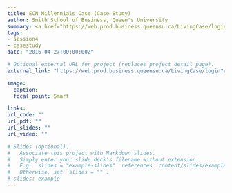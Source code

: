 ```yaml
---
title: ECN Millennials Case (Case Study)
author: Smith School of Business, Queen's University 
summary: <a href="https://web.prod.business.queensu.ca/LivingCase/login?returnUrl=/LivingCase/Nodes/Usage/430744/8506ae5a-0526-4b2f-a9e4-a90f421cfb96" target="_blank">This case study is due Oct 2, 2020 at 11:59 PM. Students are expected to deliver a written case study report. This assignment is to be completed individually. The final report must be submitted on D2L.</a>
tags:
- session4
- casestudy
date: "2016-04-27T00:00:00Z"

# Optional external URL for project (replaces project detail page).
external_link: "https://web.prod.business.queensu.ca/LivingCase/login?returnUrl=/LivingCase/Nodes/Usage/430744/8506ae5a-0526-4b2f-a9e4-a90f421cfb96"

image:
  caption: 
  focal_point: Smart

links:
url_code: ""
url_pdf: ""
url_slides: ""
url_video: ""

# Slides (optional).
#   Associate this project with Markdown slides.
#   Simply enter your slide deck's filename without extension.
#   E.g. `slides = "example-slides"` references `content/slides/example-slides.md`.
#   Otherwise, set `slides = ""`.
# slides: example
---
```


